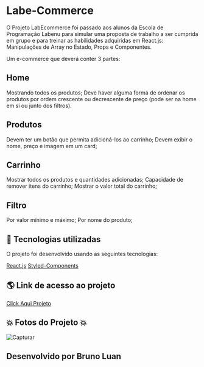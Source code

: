 # Labe-Commerce
O Projeto LabEcommerce foi passado aos alunos da Escola de Programação Labenu para simular uma proposta de trabalho a ser cumprida em grupo e para treinar as habilidades adquiridas em React.js: Manipulações de Array no Estado, Props e Componentes.

Um e-commerce que deverá conter 3 partes:

## Home

Mostrando todos os produtos;
Deve haver alguma forma de ordenar os produtos por ordem crescente ou decrescente de preço (pode ser na home em si ou junto dos filtros).

## Produtos

Devem ter um botão que permita adicioná-los ao carrinho;
Devem exibir o nome, preço e imagem em um card;

## Carrinho

Mostrar todos os produtos e quantidades adicionadas;
Capacidade de remover itens do carrinho;
Mostrar o valor total do carrinho;

## Filtro

Por valor mínimo e máximo;
Por nome do produto;

## 🚀 Tecnologias utilizadas
O projeto foi desenvolvido usando as seguintes tecnologias:

[React.js](https://pt-br.reactjs.org/docs/getting-started.html)
[Styled-Components](https://styled-components.com/docs)

## 🌎 Link de  acesso ao projeto
[Click Aqui Projeto](https://late-island.surge.sh/)

## :boom: Fotos do Projeto :boom:

![Capturar](https://user-images.githubusercontent.com/86798260/153603891-24b6f3a4-74e5-4b7e-9c0e-fe34afd37d90.PNG)


## Desenvolvido por Bruno Luan
